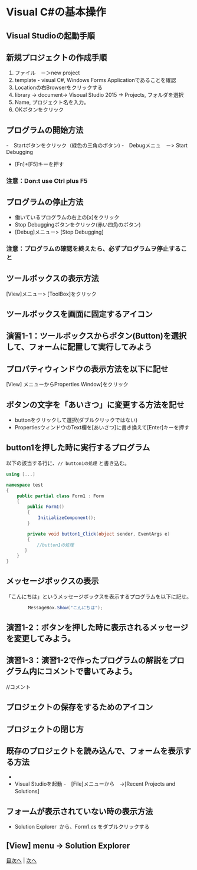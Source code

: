 # Visual C#の基本操作
## Visual Studioの起動手順



## 新規プロジェクトの作成手順
1.	 ファイル　－＞new project 
2.	 template - visual C#, Windows Forms Applicationであることを確認
3.	 Locationの右Browserをクリックする
4.	 library -> document-> Visoual Studio 2015 -> Projects, フォルダを選択
5.	 Name, プロジェクト名を入力。
6.	 OKボタンをクリック

## プログラムの開始方法
-　Startボタンをクリック（緑色の三角のボタン)
-　Debugメニュ　－> Start Debugging
- [Fn]+[F5]キーを押す

### 注意：Don:t use Ctrl plus F5

## プログラムの停止方法
- 働いているプログラムの右上の[x]をクリック　
- Stop Debuggingボタンをクリック(赤い四角のボタン)
- [Debug]メニュー> [Stop Debugging]

### 注意：プログラムの確認を終えたら、必ずプログラムヲ停止すること

## ツールボックスの表示方法
 [View]メニュー> [ToolBox]をクリック


## ツールボックスを画面に固定するアイコン



## 演習1-1：ツールボックスからボタン(Button)を選択して、フォームに配置して実行してみよう



## プロパティウィンドウの表示方法を以下に記せ
[View] メニューからProperties Window]をクリック


## ボタンの文字を「あいさつ」に変更する方法を記せ

- buttonをクリックして選択(ダブルクリックではない)
- PropertiesウィンドウのText欄を[あいさつ]に書き換えて[Enter]キーを押す

## button1を押した時に実行するプログラム
以下の該当する行に、`// button1の処理` と書き込む。

```cs
using [...]

namespace test
{
    public partial class Form1 : Form
    {
        public Form1()
        {
            InitializeComponent();
        }

        private void button1_Click(object sender, EventArgs e)
        {
　　　　　　　//button1の処理
       }
    }
}
```

## メッセージボックスの表示
「こんにちは」というメッセージボックスを表示するプログラムを以下に記せ。

```cs
　　　　　MessageBox.Show("こんにちは");
```

## 演習1-2：ボタンを押した時に表示されるメッセージを変更してみよう。



## 演習1-3：演習1-2で作ったプログラムの解説をプログラム内にコメントで書いてみよう。

//コメント

## プロジェクトの保存をするためのアイコン



## プロジェクトの閉じ方



## 既存のプロジェクトを読み込んで、フォームを表示する方法
-
- Visual Studioを起動
-　[File]メニューから　->[Recent Projects and Solutions]
　
## フォームが表示されていない時の表示方法
- Solution Explorer  から、Form1.cs をダブルクリックする

[View] menu -> Solution Explorer
---

[目次へ](README.md#%E7%9B%AE%E6%AC%A1) | [次へ](README.md#%E3%83%97%E3%83%AD%E3%82%B0%E3%83%A9%E3%83%9F%E3%83%B3%E3%82%B0%E3%81%AE%E8%82%9D)

